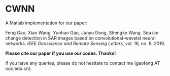# CWNN

A Matlab implementation for our paper:

Feng Gao, Xiao Wang, Yunhao Gao, Junyu Dong, Shengke Wang. Sea ice change detection in SAR images based on convolutional-wavelet neural networks. *IEEE Geoscience and Remote Sensing Letters*, vol. 16, no. 8, 2019.

**Please cite our paper if you use our codes. Thanks!**

If you have any queries, please do not hesitate to contact me (gaofeng AT ouc.edu.cn).
